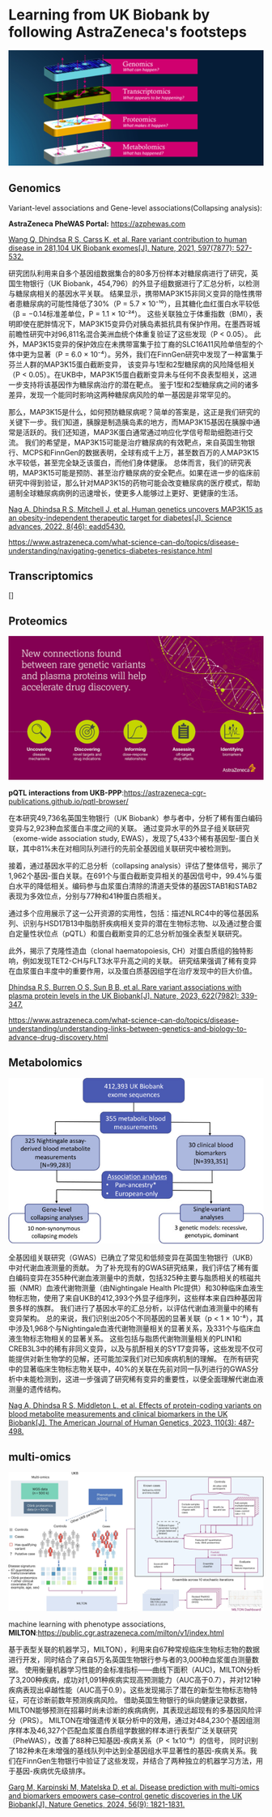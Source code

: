 # Learning from UK Biobank by following AstraZeneca's footsteps

 ![multi-omics](./multi-omics.png)

## Genomics

 Variant-level associations and Gene-level associations(Collapsing analysis):
 
 **AstraZeneca PheWAS Portal:** https://azphewas.com

 [Wang Q, Dhindsa R S, Carss K, et al. Rare variant contribution to human disease in 281,104 UK Biobank exomes[J]. Nature, 2021, 597(7877): 527-532.](https://www.nature.com/articles/s41586-021-03855-y)

 研究团队利用来自多个基因组数据集合的80多万份样本对糖尿病进行了研究，英国生物银行（UK Biobank，454,796）的外显子组数据进行了汇总分析，以检测与糖尿病相关的基因水平关联。
 结果显示，携带MAP3K15非同义变异的隐性携带者患糖尿病的可能性降低了30%（P = 5.7 × 10⁻¹⁰），且其糖化血红蛋白水平较低（β = −0.14标准差单位，P = 1.1 × 10⁻²⁴）。
 这些关联独立于体重指数（BMI），表明即使在肥胖情况下，MAP3K15变异仍对胰岛素抵抗具有保护作用。在墨西哥城前瞻性研究中对96,811名混合美洲血统个体重复验证了这些发现（P < 0.05）。
 此外，MAP3K15变异的保护效应在未携带富集于拉丁裔的SLC16A11风险单倍型的个体中更为显著（P = 6.0 × 10⁻⁴）。另外，我们在FinnGen研究中发现了一种富集于芬兰人群的MAP3K15蛋白截断变异，
 该变异与1型和2型糖尿病的风险降低相关（P < 0.05）。在UKB中，MAP3K15蛋白截断变异未与任何不良表型相关，这进一步支持将该基因作为糖尿病治疗的潜在靶点。
 鉴于1型和2型糖尿病之间的诸多差异，发现一个能同时影响这两种糖尿病风险的单一基因是非常罕见的。

 那么，MAP3K15是什么，如何预防糖尿病呢？简单的答案是，这正是我们研究的关键下一步。我们知道，胰腺是制造胰岛素的地方，而MAP3K15基因在胰腺中通常是活跃的。我们还知道，MAP3K蛋白通常通过响应化学信号帮助细胞进行交流。
 我们的希望是，MAP3K15可能是治疗糖尿病的有效靶点，来自英国生物银行、MCPS和FinnGen的数据表明，全球有成千上万，甚至数百万的人MAP3K15水平较低，甚至完全缺乏该蛋白，而他们身体健康。
 总体而言，我们的研究表明，MAP3K15可能是预防、甚至治疗糖尿病的安全靶点。如果在进一步的临床前研究中得到验证，那么针对MAP3K15的药物可能会改变糖尿病的医疗模式，帮助遏制全球糖尿病病例的迅速增长，使更多人能够过上更好、更健康的生活。

 [Nag A, Dhindsa R S, Mitchell J, et al. Human genetics uncovers MAP3K15 as an obesity-independent therapeutic target for diabetes[J]. Science advances, 2022, 8(46): eadd5430.](https://www.science.org/doi/full/10.1126/sciadv.add5430)

 https://www.astrazeneca.com/what-science-can-do/topics/disease-understanding/navigating-genetics-diabetes-resistance.html

## Transcriptomics

 []

## Proteomics

![proteomics](./proteomics.jpg)

  **pQTL interactions from UKB-PPP**:https://astrazeneca-cgr-publications.github.io/pqtl-browser/

 在本研究49,736名英国生物银行（UK Biobank）参与者中，分析了稀有蛋白编码变异与2,923种血浆蛋白丰度之间的关联。 通过变异水平的外显子组关联研究（exome-wide association study, EWAS），发现了5,433个稀有基因型-蛋白关联，其中81%未在对相同队列进行的先前全基因组关联研究中被检测到。
 
 接着，通过基因水平的汇总分析（collapsing analysis）评估了整体信号，揭示了1,962个基因-蛋白关联。在691个与蛋白截断变异相关的基因信号中，99.4%与蛋白水平的降低相关。编码参与血浆蛋白清除的清道夫受体的基因STAB1和STAB2表现为多效位点，分别与77种和41种蛋白质相关。

 通过多个应用展示了这一公开资源的实用性，包括：描述NLRC4中的等位基因系列、识别与HSD17B13中脂肪肝疾病相关变异的潜在生物标志物、以及通过整合蛋白定量性状位点（pQTL）和蛋白截断变异的汇总分析加强全表型关联研究。

 此外，揭示了克隆性造血（clonal haematopoiesis, CH）对蛋白质组的独特影响，例如发现TET2-CH与FLT3水平升高之间的关联。 研究结果强调了稀有变异在血浆蛋白丰度中的重要作用，以及蛋白质基因组学在治疗发现中的巨大价值。

 [Dhindsa R S, Burren O S, Sun B B, et al. Rare variant associations with plasma protein levels in the UK Biobank[J]. Nature, 2023, 622(7982): 339-347.](https://www.nature.com/articles/s41586-023-06547-x)

 https://www.astrazeneca.com/what-science-can-do/topics/disease-understanding/understanding-links-between-genetics-and-biology-to-advance-drug-discovery.html

## Metabolomics

![metabolic](./metabolic.jpg)

全基因组关联研究（GWAS）已确立了常见和低频变异在英国生物银行（UKB）中对代谢血液测量的贡献。
为了补充现有的GWAS研究结果，我们评估了稀有蛋白编码变异在355种代谢血液测量中的贡献，包括325种主要与脂质相关的核磁共振（NMR）血液代谢物测量（由Nightingale Health Plc提供）和30种临床血液生物标志物，使用了来自UKB的412,393个外显子组序列，这些样本来自四种基因背景多样的族群。
我们进行了基因水平的汇总分析，以评估代谢血液测量中的稀有变异架构。
总的来说，我们识别出205个不同基因的显著关联（p < 1 × 10⁻⁸），其中涉及1,968个与Nightingale血液代谢物测量相关的显著关系，及331个与临床血液生物标志物相关的显著关系。
这些包括与脂质代谢物测量相关的PLIN1和CREB3L3中的稀有非同义变异，以及与肌酐相关的SYT7变异等，这些发现不仅可能提供对新生物学的见解，还可能加深我们对已知疾病机制的理解。
在所有研究中的显著临床生物标志物关联中，40%的关联在先前对同一队列进行的GWAS分析中未能检测到，这进一步强调了研究稀有变异的重要性，以便全面理解代谢血液测量的遗传结构。

 [Nag A, Dhindsa R S, Middleton L, et al. Effects of protein-coding variants on blood metabolite measurements and clinical biomarkers in the UK Biobank[J]. The American Journal of Human Genetics, 2023, 110(3): 487-498.](https://www.cell.com/ajhg/fulltext/S0002-9297(23)00046-0)
 
##  multi-omics

![ multi-omics and biomarkers](./multi-omics_and_biomarkers.png)

 machine learning with phenotype associations, **MILTON**:https://public.cgr.astrazeneca.com/milton/v1/index.html
 
 基于表型关联的机器学习，MILTON），利用来自67种常规临床生物标志物的数据进行开发，同时结合了来自5万名英国生物银行参与者的3,000种血浆蛋白测量数据。
 使用衡量机器学习性能的金标准指标——曲线下面积（AUC)，MILTON分析了3,200种疾病，成功对1,091种疾病实现高预测能力（AUC高于0.7），并对121种疾病表现出卓越性能（AUC高于0.9）。这些发现揭示了潜在的新型生物标志物特征，可在诊断前数年预测疾病风险。
 借助英国生物银行的纵向健康记录数据，MILTON能够预测在招募时尚未诊断的疾病病例，其表现远超现有的多基因风险评分（PRS）。
 MILTON在增强遗传关联分析中的效用，通过对484,230个基因组测序样本及46,327个匹配血浆蛋白质组学数据的样本进行表型广泛关联研究（PheWAS），改善了88种已知基因-疾病关系（P < 1x10⁻⁸）的信号，
 同时识别了182种未在未增强的基线队列中达到全基因组水平显著性的基因-疾病关系。我们在FinnGen生物银行中验证了这些发现，并结合了两种独立的机器学习方法，用于基因-疾病优先级排序。

 [Garg M, Karpinski M, Matelska D, et al. Disease prediction with multi-omics and biomarkers empowers case–control genetic discoveries in the UK Biobank[J]. Nature Genetics, 2024, 56(9): 1821-1831.](https://www.nature.com/articles/s41588-024-01898-1)
